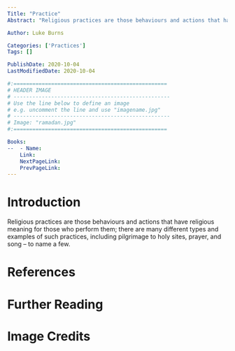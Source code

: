 ```yaml
---
Title: "Practice"
Abstract: "Religious practices are those behaviours and actions that have religious meaning for those who perform them; there are many different types and examples of such practices, including pilgrimage to holy sites (such as the tomb of Imam Husayn for Shi'ite Muslims), prayer, and song – to name a few."

Author: Luke Burns

Categories: ['Practices']
Tags: []

PublishDate: 2020-10-04
LastModifiedDate: 2020-10-04

#:=================================================
# HEADER IMAGE
# --------------------------------------------------
# Use the line below to define an image
# e.g. uncomment the line and use "imagename.jpg"
# --------------------------------------------------
# Image: "ramadan.jpg"
#:=================================================

Books:
--  - Name: 
    Link: 
    NextPageLink:
    PrevPageLink:
---
```

# Introduction
Religious practices are those behaviours and actions that have religious meaning for those who perform them; there are many different types and examples of such practices, including pilgrimage to holy sites, prayer, and song – to name a few.

# References

# Further Reading

# Image Credits
